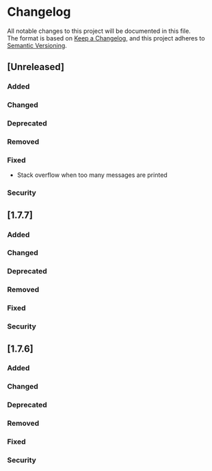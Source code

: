 # Changelog
All notable changes to this project will be documented in this file.  
The format is based on [Keep a Changelog](https://keepachangelog.com/en/1.0.0/),
and this project adheres to [Semantic Versioning](https://semver.org/spec/v2.0.0.html).

## [Unreleased]
### Added
### Changed
### Deprecated
### Removed
### Fixed
* Stack overflow when too many messages are printed
### Security

## [1.7.7]
### Added
### Changed
### Deprecated
### Removed
### Fixed
### Security

## [1.7.6]
### Added
### Changed
### Deprecated
### Removed
### Fixed
### Security